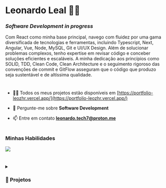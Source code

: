 # Leonardo Leal 👨‍💻

### *Software Development in progress*

Com React como minha base principal, navego com fluidez por uma gama diversificada de tecnologias e ferramentas, incluindo Typescript, Next, Angular, Vue, Node, MySQL, Git e UI/UX Design. Além de solucionar problemas complexos, tenho expertise em revisar código e conceber soluções eficientes e escaláveis. A minha dedicação aos princípios como SOLID, TDD, Clean Code, Clean Architecture e o seguimento rigoroso das convenções de commit e GitFlow asseguram que o código que produzo seja sustentável e de altíssima qualidade.

#

- 👨‍💻 Todos os meus projetos estão disponíveis em [https://portfolio-leozhr.vercel.app/](https://portfolio-leozhr.vercel.app/)

- 💬 Pergunte-me sobre **Software Development**

- 📫 Entre em contato **leonardo.tech7@proton.me**

#

### Minhas Habilidades

 <p align="left">
  <a href="https://skillicons.dev">
    <img src="https://skillicons.dev/icons?i=html,css,sass,next,react,angular,vue,javascript,typescript,tailwind,nodejs,nest,prisma,supabase,jest,python,git,vercel,netlify,vscode,figma" />
  </a>
</p>

#

<details>
 <summary><h3>🚀 Projetos</h3></summary>
 
 <br/>
 
   <a href="https://github.com/Leozhr/iUMovies-Angular"><img width="260px" src="https://user-images.githubusercontent.com/117487925/219116944-33267cbe-9305-4d92-ab02-b4dac5a8d74c.png" /> </a> 
   <a href="https://github.com/Leozhr/AI.MAN"><img width="260px" src="https://user-images.githubusercontent.com/117487925/219116940-836c12f2-63ab-4430-98f0-c24e297a6965.png" /> </a> 
   <a href="https://github.com/Leozhr/Spotify-Angular"><img width="260px" src="https://user-images.githubusercontent.com/117487925/230088193-2df9c740-efe4-4335-bdac-2b09a22c3281.png" /> </a> 
 
 </details>

 

